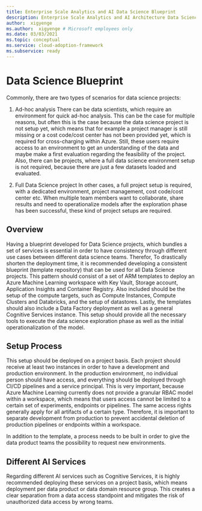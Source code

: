 ```yaml
---
title: Enterprise Scale Analytics and AI Data Science Blueprint
description: Enterprise Scale Analytics and AI Architecture Data Science Blueprint
author:  xigyenge
ms.author:  xigyenge # Microsoft employees only
ms.date: 03/03/2021
ms.topic: conceptual
ms.service: cloud-adoption-framework
ms.subservice: ready
---
```



# Data Science Blueprint

Commonly, there are two types of scenarios for data science projects:

1. Ad-hoc analysis
There can be data scientists, which require an environment for quick ad-hoc analysis. This can be the case for multiple reasons, but often this is the case because the data science project is not setup yet, which means that for example a project manager is still missing or a cost code/cost center has not been provided yet, which is required for cross-charging within Azure. Still, these users require access to an environment to get an understanding of the data and maybe make a first evaluation regarding the feasibility of the project. Also, there can be projects, where a full data science environment setup is not required, because there are just a few datasets loaded and evaluated.

2. Full Data Science project
In other cases, a full project setup is required, with a dedicated environment, project management, cost code/cost center etc. When multiple team members want to collaborate, share results and need to operationalize models after the exploration phase has been successful, these kind of project setups are required.

## Overview

Having a blueprint developed for Data Science projects, which bundles a set of services is essential in order to have consistency through different use cases between different data science teams. Therefor, To drastically shorten the deployment time, it is recommended developing a consistent blueprint (template repository) that can be used for all Data Science projects. This pattern should consist of a set of ARM templates to deploy an Azure Machine Learning workspace with Key Vault, Storage account, Application Insights and Container Registry. Also included should be the setup of the compute targets, such as Compute Instances, Compute Clusters and Databricks, and the setup of datastores. Lastly, the templates should also include a Data Factory deployment as well as a general Cognitive Services instance. This setup should provide all the necessary tools to execute the data science exploration phase as well as the initial operationalization of the model.

## Setup Process

This setup should be deployed on a project basis. Each project should receive at least two instances in order to have a development and production environment. In the production environment, no individual person should have access, and everything should be deployed through CI/CD pipelines and a service principal. This is very important, because Azure Machine Learning currently does not provide a granular RBAC model within a workspace, which means that users access cannot be limited to a certain set of experiments, endpoints or pipelines. The same access rights generally apply for all artifacts of a certain type. Therefore, it is important to separate development from production to prevent accidental deletion of production pipelines or endpoints within a workspace.

In addition to the template, a process needs to be built in order to give the data product teams the possibility to request new environments.

## Different AI Services

 Regarding different AI services such as Cognitive Services, it is highly recommended deploying these services on a project basis, which means deployment per data product or data domain resource group. This creates a clear separation from a data access standpoint and mitigates the risk of unauthorized data access by wrong teams.
